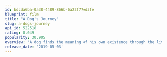 ```yaml
---
id: bdcda6ba-0a38-4489-866b-6a22f77ed3fe
blueprint: film
title: "A Dog's Journey"
slug: a-dogs-journey
api_id: 522518
rating: 8.049
popularity: 30.905
overview: 'A dog finds the meaning of his own existence through the lives of the humans he meets.'
release_date: '2019-05-03'
---
```

